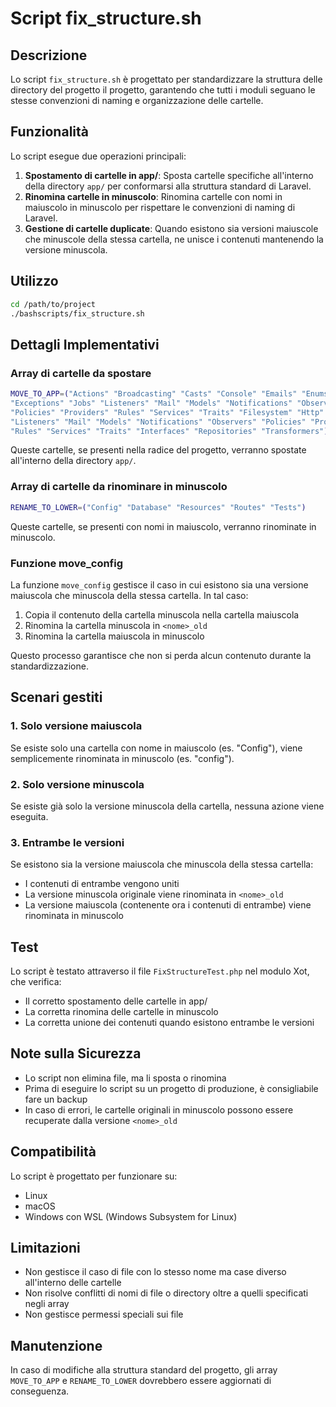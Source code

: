 # Script fix_structure.sh

## Descrizione
Lo script `fix_structure.sh` è progettato per standardizzare la struttura delle directory del progetto il progetto, garantendo che tutti i moduli seguano le stesse convenzioni di naming e organizzazione delle cartelle.

## Funzionalità

Lo script esegue due operazioni principali:

1. **Spostamento di cartelle in app/**: Sposta cartelle specifiche all'interno della directory `app/` per conformarsi alla struttura standard di Laravel.
2. **Rinomina cartelle in minuscolo**: Rinomina cartelle con nomi in maiuscolo in minuscolo per rispettare le convenzioni di naming di Laravel.
3. **Gestione di cartelle duplicate**: Quando esistono sia versioni maiuscole che minuscole della stessa cartella, ne unisce i contenuti mantenendo la versione minuscola.

## Utilizzo

```bash
cd /path/to/project
./bashscripts/fix_structure.sh
```

## Dettagli Implementativi

### Array di cartelle da spostare

```bash
MOVE_TO_APP=("Actions" "Broadcasting" "Casts" "Console" "Emails" "Enums" "Events" 
"Exceptions" "Jobs" "Listeners" "Mail" "Models" "Notifications" "Observers" 
"Policies" "Providers" "Rules" "Services" "Traits" "Filesystem" "Http" "Jobs" 
"Listeners" "Mail" "Models" "Notifications" "Observers" "Policies" "Providers" 
"Rules" "Services" "Traits" "Interfaces" "Repositories" "Transformers")
```

Queste cartelle, se presenti nella radice del progetto, verranno spostate all'interno della directory `app/`.

### Array di cartelle da rinominare in minuscolo

```bash
RENAME_TO_LOWER=("Config" "Database" "Resources" "Routes" "Tests")
```

Queste cartelle, se presenti con nomi in maiuscolo, verranno rinominate in minuscolo.

### Funzione move_config

La funzione `move_config` gestisce il caso in cui esistono sia una versione maiuscola che minuscola della stessa cartella. In tal caso:

1. Copia il contenuto della cartella minuscola nella cartella maiuscola
2. Rinomina la cartella minuscola in `<nome>_old`
3. Rinomina la cartella maiuscola in minuscolo

Questo processo garantisce che non si perda alcun contenuto durante la standardizzazione.

## Scenari gestiti

### 1. Solo versione maiuscola

Se esiste solo una cartella con nome in maiuscolo (es. "Config"), viene semplicemente rinominata in minuscolo (es. "config").

### 2. Solo versione minuscola

Se esiste già solo la versione minuscola della cartella, nessuna azione viene eseguita.

### 3. Entrambe le versioni

Se esistono sia la versione maiuscola che minuscola della stessa cartella:
- I contenuti di entrambe vengono uniti
- La versione minuscola originale viene rinominata in `<nome>_old` 
- La versione maiuscola (contenente ora i contenuti di entrambe) viene rinominata in minuscolo

## Test

Lo script è testato attraverso il file `FixStructureTest.php` nel modulo Xot, che verifica:
- Il corretto spostamento delle cartelle in app/
- La corretta rinomina delle cartelle in minuscolo
- La corretta unione dei contenuti quando esistono entrambe le versioni

## Note sulla Sicurezza

- Lo script non elimina file, ma li sposta o rinomina
- Prima di eseguire lo script su un progetto di produzione, è consigliabile fare un backup
- In caso di errori, le cartelle originali in minuscolo possono essere recuperate dalla versione `<nome>_old`

## Compatibilità

Lo script è progettato per funzionare su:
- Linux
- macOS
- Windows con WSL (Windows Subsystem for Linux)

## Limitazioni

- Non gestisce il caso di file con lo stesso nome ma case diverso all'interno delle cartelle
- Non risolve conflitti di nomi di file o directory oltre a quelli specificati negli array
- Non gestisce permessi speciali sui file

## Manutenzione

In caso di modifiche alla struttura standard del progetto, gli array `MOVE_TO_APP` e `RENAME_TO_LOWER` dovrebbero essere aggiornati di conseguenza. 
